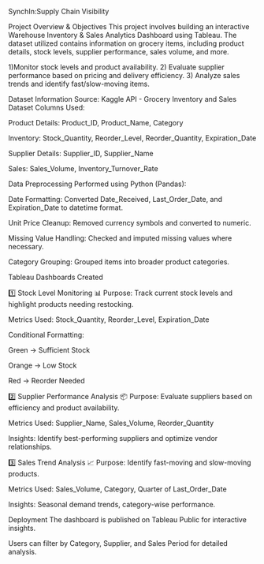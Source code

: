 SynchIn:Supply Chain Visibility


Project Overview & Objectives
This project involves building an interactive Warehouse Inventory & Sales Analytics Dashboard using Tableau. The dataset utilized contains information on grocery items, including product details, stock levels, supplier performance, sales volume, and more.

1)Monitor stock levels and product availability. 2) Evaluate supplier performance based on pricing and delivery efficiency. 3) Analyze sales trends and identify fast/slow-moving items.

Dataset Information
Source: Kaggle API - Grocery Inventory and Sales Dataset Columns Used:

Product Details: Product_ID, Product_Name, Category

Inventory: Stock_Quantity, Reorder_Level, Reorder_Quantity, Expiration_Date

Supplier Details: Supplier_ID, Supplier_Name

Sales: Sales_Volume, Inventory_Turnover_Rate

Data Preprocessing
Performed using Python (Pandas):

Date Formatting: Converted Date_Received, Last_Order_Date, and Expiration_Date to datetime format.

Unit Price Cleanup: Removed currency symbols and converted to numeric.

Missing Value Handling: Checked and imputed missing values where necessary.

Category Grouping: Grouped items into broader product categories.

Tableau Dashboards Created

1️⃣ Stock Level Monitoring 📊
Purpose: Track current stock levels and highlight products needing restocking.

Metrics Used: Stock_Quantity, Reorder_Level, Expiration_Date

Conditional Formatting:

Green → Sufficient Stock

Orange → Low Stock

Red → Reorder Needed

2️⃣ Supplier Performance Analysis 📦
Purpose: Evaluate suppliers based on efficiency and product availability.

Metrics Used: Supplier_Name, Sales_Volume, Reorder_Quantity

Insights: Identify best-performing suppliers and optimize vendor relationships.

3️⃣ Sales Trend Analysis 📈
Purpose: Identify fast-moving and slow-moving products.

Metrics Used: Sales_Volume, Category, Quarter of Last_Order_Date

Insights: Seasonal demand trends, category-wise performance.

Deployment
The dashboard is published on Tableau Public for interactive insights.

Users can filter by Category, Supplier, and Sales Period for detailed analysis.


